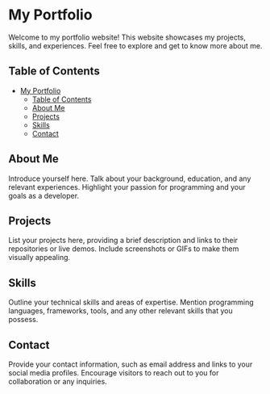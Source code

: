 # My Portfolio

Welcome to my portfolio website! This website showcases my projects, skills, and experiences. Feel free to explore and get to know more about me.

## Table of Contents

- [My Portfolio](#my-portfolio)
  - [Table of Contents](#table-of-contents)
  - [About Me](#about-me)
  - [Projects](#projects)
  - [Skills](#skills)
  - [Contact](#contact)

## About Me

Introduce yourself here. Talk about your background, education, and any relevant experiences. Highlight your passion for programming and your goals as a developer.

## Projects

List your projects here, providing a brief description and links to their repositories or live demos. Include screenshots or GIFs to make them visually appealing.

## Skills

Outline your technical skills and areas of expertise. Mention programming languages, frameworks, tools, and any other relevant skills that you possess.

## Contact

Provide your contact information, such as email address and links to your social media profiles. Encourage visitors to reach out to you for collaboration or any inquiries.
